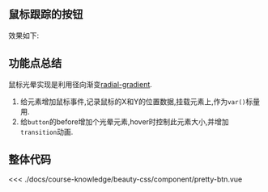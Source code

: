 ## 鼠标跟踪的按钮

效果如下:

<template>
  <PrettyBtn></PrettyBtn>
</template>

<script>
import PrettyBtn from './component/pretty-btn.vue'
export default {
  components: {
    PrettyBtn
  }
}
</script>

## 功能点总结

鼠标光晕实现是利用径向渐变[radial-gradient](https://developer.mozilla.org/zh-CN/docs/Web/CSS/gradient/radial-gradient).

1. 给元素增加鼠标事件,记录鼠标的X和Y的位置数据,挂载元素上,作为`var()`标量用.
2. 给`button`的before增加个光晕元素,hover时控制此元素大小,并增加`transition`动画.

## 整体代码
<<< ./docs/course-knowledge/beauty-css/component/pretty-btn.vue



